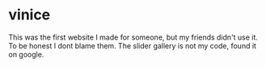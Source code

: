 # vinice
This was the first website I made for someone, but my friends didn't use it.
To be honest I dont blame them.
The slider gallery is not my code, found it on google.
